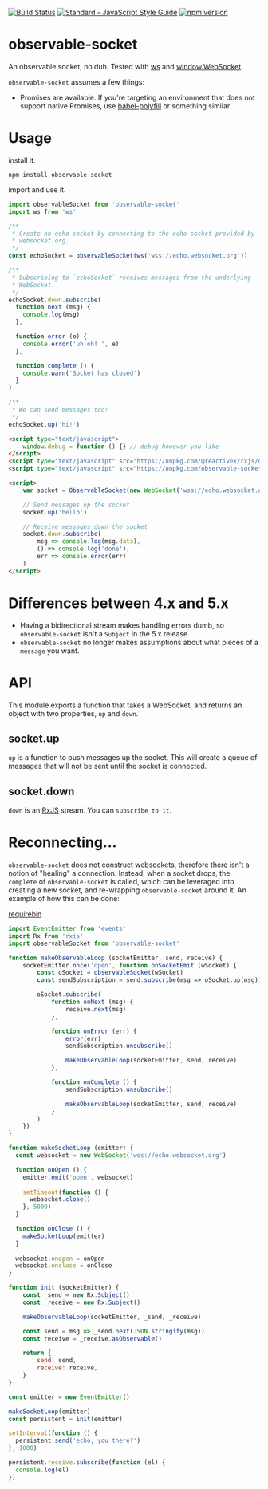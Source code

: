 [![Build Status](https://travis-ci.org/killtheliterate/observable-socket.svg?branch=master)](https://travis-ci.org/killtheliterate/observable-socket)
[![Standard - JavaScript Style Guide](https://img.shields.io/badge/code%20style-standard-brightgreen.svg)](http://standardjs.com/)
[![npm version](https://img.shields.io/npm/v/observable-socket.svg)](https://www.npmjs.com/package/observable-socket)

# observable-socket

An observable socket, no duh. Tested with
[ws](https://github.com/websockets/ws) and
[window.WebSocket](https://developer.mozilla.org/en-US/docs/Web/API/WebSocket). 

`observable-socket` assumes a few things:
* Promises are available. If you're targeting an environment that does not
  support native Promises, use
  [babel-polyfill](https://babeljs.io/docs/usage/polyfill/) or something
  similar.

# Usage

install it.

```shell
npm install observable-socket
```

import and use it.

```javascript
import observableSocket from 'observable-socket'
import ws from 'ws'

/**
 * Create an echo socket by connecting to the echo socket provided by
 * websocket.org.
 */
const echoSocket = observableSocket(ws('wss://echo.websocket.org'))

/**
 * Subscribing to `echoSocket` receives messages from the underlying
 * WebSocket.
 */
echoSocket.down.subscribe(
  function next (msg) {
    console.log(msg)
  },

  function error (e) {
    console.error('uh oh! ', e)
  },

  function complete () {
    console.warn('Socket has closed')
  }
)

/**
 * We can send messages too!
 */
echoSocket.up('hi!')

```

```html
<script type="text/javascript">
    window.debug = function () {} // debug however you like
</script>
<script type="text/javascript" src="https://unpkg.com/@reactivex/rxjs/dist/global/Rx.js"></script>
<script type="text/javascript" src="https://unpkg.com/observable-socket@5.0.0"></script>

<script>
    var socket = ObservableSocket(new WebSocket('wss://echo.websocket.org'))

    // Send messages up the socket
    socket.up('hello')

    // Receive messages down the socket
    socket.down.subscribe(
        msg => console.log(msg.data),
        () => console.log('done'),
        err => console.error(err)
    )
</script>
```

# Differences between 4.x and 5.x

- Having a bidirectional stream makes handling errors dumb, so
`observable-socket` isn't a `Subject` in the 5.x release.
- `observable-socket` no longer makes assumptions about what pieces of
a `message` you want.

# API

This module exports a function that takes a WebSocket, and returns an object
with two properties, `up` and `down`.

## socket.up

`up` is a function to push messages up the socket. This will create
a queue of messages that will not be sent until the socket is connected.

## socket.down

`down` is an [RxJS](https://github.com/ReactiveX/RxJS) stream. You can
`subscribe to it`.

# Reconnecting...

`observable-socket` does not construct websockets, therefore there isn't
a notion of "healing" a connection. Instead, when a socket drops, the
`complete` of `observable-socket` is called, which can be leveraged into
creating a new socket, and re-wrapping `observable-socket` around it. An
example of how this can be done:

[requirebin](http://requirebin.com/?gist=2ec1f61d5404733d6918483730170447)

```javascript
import EventEmitter from 'events'
import Rx from 'rxjs'
import observableSocket from 'observable-socket'

function makeObservableLoop (socketEmitter, send, receive) {
    socketEmitter.once('open', function onSocketEmit (wSocket) {
        const oSocket = observableSocket(wSocket)
        const sendSubscription = send.subscribe(msg => oSocket.up(msg))

        oSocket.subscribe(
            function onNext (msg) {
                receive.next(msg)
            },

            function onError (err) {
                error(err)
                sendSubscription.unsubscribe()

                makeObservableLoop(socketEmitter, send, receive)
            },

            function onComplete () {
                sendSubscription.unsubscribe()

                makeObservableLoop(socketEmitter, send, receive)
            }
        )
    })
}

function makeSocketLoop (emitter) {
  const websocket = new WebSocket('wss://echo.websocket.org')

  function onOpen () {
    emitter.emit('open', websocket)
    
    setTimeout(function () {
      websocket.close()
    }, 5000)
  }

  function onClose () {
    makeSocketLoop(emitter)
  }
  
  websocket.onopen = onOpen
  websocket.onclose = onClose
}

function init (socketEmitter) {
    const _send = new Rx.Subject()
    const _receive = new Rx.Subject()

    makeObservableLoop(socketEmitter, _send, _receive)

    const send = msg => _send.next(JSON.stringify(msg))
    const receive = _receive.asObservable()

    return {
        send: send,
        receive: receive,
    }
}

const emitter = new EventEmitter()

makeSocketLoop(emitter)
const persistent = init(emitter)

setInterval(function () {
  persistent.send('echo, you there?')
}, 1000)

persistent.receive.subscribe(function (el) {
  console.log(el)
})
```
